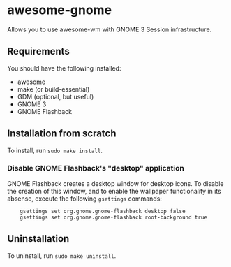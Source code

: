 # awesome-gnome 

Allows you to use awesome-wm with GNOME 3 Session infrastructure.

## Requirements
You should have the following installed:

* awesome
* make (or build-essential)
* GDM (optional, but useful)
* GNOME 3
* GNOME Flashback

## Installation from scratch
To install, run `sudo make install`.

### Disable GNOME Flashback's "desktop" application

GNOME Flashback creates a desktop window for desktop icons. To disable the creation of this window, and to enable the wallpaper functionality in its absense, execute the following `gsettings` commands:

```
    gsettings set org.gnome.gnome-flashback desktop false
    gsettings set org.gnome.gnome-flashback root-background true
```

## Uninstallation

To uninstall, run `sudo make uninstall`.
